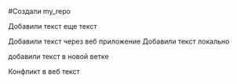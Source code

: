 #Создали my_repo

Добавили текст
еще текст

Добавили текст через веб приложение
Добавили текст локально


добавили текст в новой ветке

Конфликт в веб текст
